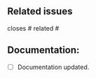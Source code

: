 <!--
Please explain the changes you made here and if applicable supply supporting
material like screenshots, links to preview environments, etc.

Please follow the [Code Review Guidelines](https://confluence.camunda.com/display/HAN/Code+Review+Guidelines).
-->

## Related issues

<!-- If applicable -->

closes #
related #

## Documentation:

<!-- If applicable -->

* [ ] Documentation updated.
